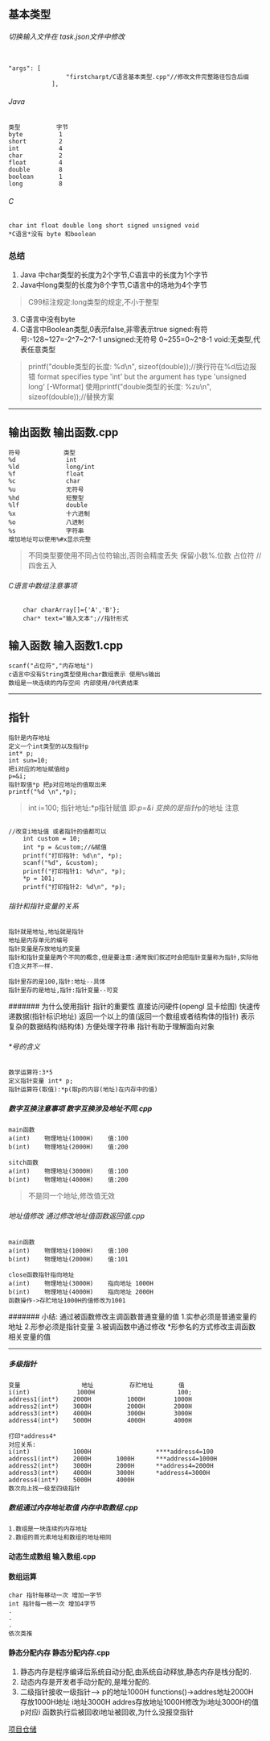 
## 基本类型
###### 切换输入文件在 task.json文件中修改
<pre><code>
"args": [
                "firstcharpt/C语言基本类型.cpp"//修改文件完整路径包含后缀
            ],
</code></pre>

###### Java
    类型          字节 
    byte          1
    short         2
    int           4
    char          2
    float         4
    double        8
    boolean       1
    long          8
###### C
    char int float double long short signed unsigned void 
    *C语言*没有 byte 和boolean 

### 总结
1. Java 中char类型的长度为2个字节,C语言中的长度为1个字节
2. Java中long类型的长度为8个字节,C语言中的场地为4个字节
>C99标注规定:long类型的规定,不小于整型
3. C语言中没有byte
4. C语言中Boolean类型,0表示false,非零表示true
    signed:有符号:-128~127=-2^7~2^7-1
    unsigned:无符号 0~255=0~2^8-1
    void:无类型,代表任意类型
>printf("double类型的长度: %d\n", sizeof(double));//换行符在%d后边报错
>format specifies type 'int' but the argument has type 'unsigned long' [-Wformat]
>使用printf("double类型的长度: %zu\n", sizeof(double));//替换方案

*****
## 输出函数  输出函数.cpp
    符号            类型
    %d              int
    %ld             long/int
    %f              float
    %c              char
    %u              无符号
    %hd             短整型
    %lf             double
    %x              十六进制
    %o              八进制
    %s              字符串
    增加地址可以使用%#x显示完整
>不同类型要使用不同占位符输出,否则会精度丢失
    保留小数%.位数 占位符   //四舍五入
###### C语言中数组注意事项
        char charArray[]={'A','B'};
        char* text="输入文本";//指针形式

## 输入函数   输入函数1.cpp
    scanf("占位符","内存地址")
    c语言中没有String类型使用char数组表示 使用%s输出
    数组是一块连续的内存空间 内部使用/0代表结束
*****
## 指针 
    指针是内存地址
    定义一个int类型的以及指针p
    int* p;
    int sun=10;
    把i对应的地址赋值给p
    p=&i;
    指针取值*p 把p对应地址的值取出来
    printf("%d \n",*p);
>int i=100;
>指针地址:*p指针赋值 即:*p=&i 变换的是指针*p的地址
>注意
<pre><code>
//改变i地址值 或者指针的值都可以
    int custom = 10;
    int *p = &custom;//&赋值
    printf("打印指针: %d\n", *p);
    scanf("%d", &custom);
    printf("打印指针1: %d\n", *p);
    *p = 101;
    printf("打印指针2: %d\n", *p);
</code></pre>
###### 指针和指针变量的关系
	指针就是地址,地址就是指针
	地址是内存单元的编号
	指针变量是存放地址的变量
	指针和指针变量是两个不同的概念,但是要注意:通常我们叙述时会把指针变量称为指针,实际他们含义并不一样.

	指针里存的是100,指针:地址--具体
	指针里存的是地址,指针:指针变量--可变

####### 为什么使用指针
	指针的重要性
	直接访问硬件(opengl 显卡绘图)
	快速传递数据(指针标识地址)
	返回一个以上的值(返回一个数组或者结构体的指针)
	表示复杂的数据结构(结构体)
	方便处理字符串
	指针有助于理解面向对象

###### *号的含义
	数学运算符:3*5
	定义指针变量 int* p;
	指针运算符(取值):*p(取p的内容(地址)在内存中的值)
##### 数字互换注意事项   数字互换涉及地址不同.cpp
    main函数
    a(int)    物理地址(1000H)    值:100
    b(int)    物理地址(2000H)    值:200

    sitch函数
    a(int)    物理地址(3000H)    值:100
    b(int)    物理地址(4000H)    值:200
>不是同一个地址,修改值无效
###### 地址值修改   通过修改地址值函数返回值.cpp
    main函数
    a(int)    物理地址(1000H)    值:100
    b(int)    物理地址(2000H)    值:101

    close函数指针指向地址
    a(int)    物理地址(3000H)    指向地址 1000H
    b(int)    物理地址(4000H)    指向地址 2000H
    函数操作->存贮地址1000H的值修改为1001 
####### 小结:
    通过被函数修改主调函数普通变量的值
    1.实参必须是普通变量的地址
    2.形参必须是指针变量
    3.被调函数中通过修改 *形参名的方式修改主调函数相关变量的值
***
##### 多级指针
    变量                 地址          存贮地址       值
    i(int)             1000H                       100;
    address1(int*)    2000H          1000H        1000H
    address2(int*)    3000H          2000H        2000H
    address3(int*)    4000H          3000H        3000H
    address4(int*)    5000H          4000H        4000H

    打印*address4*
    对应关系:
    i(int)            1000H                  ****address4=100
    address1(int*)    2000H       1000H      ***address4=1000H
    address2(int*)    3000H       2000H      **address4=2000H
    address3(int*)    4000H       3000H      *address4=3000H 
    address4(int*)    5000H       4000H      
    数次向上找一级至四级指针

##### 数组通过内存地址取值  内存中取数组.cpp
    1.数组是一块连续的内存地址
    2.数组的首元素地址和数组的地址相同

#### 动态生成数组  输入数组.cpp
#### 数组运算  
    char 指针每移动一次 增加一字节
    int 指针每一栋一次 增加4字节
    .
    .
    .
    依次类推

#### 静态分配内存   静态分配内存.cpp
 1. 静态内存是程序编译后系统自动分配,由系统自动释放,静态内存是栈分配的.
 2. 动态内存是开发者手动分配的,是堆分配的.
 3. 二级指针接收一级指针-->
    p的地址1000H   functions()->addres地址2000H 存放1000H地址   i地址3000H
    addres存放地址1000H修改为i地址3000H的值 
    p对应i    函数执行后被回收i地址被回收,为什么没报空指针




[项目仓储](https://github.com/longyuan02/C-exercise.git)